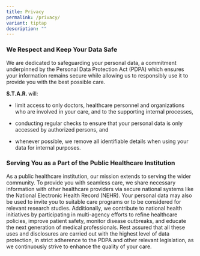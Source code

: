 ```yaml
---
title: Privacy
permalink: /privacy/
variant: tiptap
description: ""
---
```

<h3><strong>We Respect and Keep Your Data Safe</strong></h3>
<p>We are dedicated to safeguarding your personal data, a commitment underpinned
by the Personal Data Protection Act (PDPA) which ensures your information
remains secure while allowing us to responsibly use it to provide you with
the best possible care.</p>
<p><strong>S.T.A.R. </strong>will:</p>
<ul data-tight="true" class="tight">
<li>
<p>limit access to only doctors, healthcare personnel and organizations who
are involved in your care, and to the supporting internal processes,</p>
</li>
<li>
<p>conducting regular checks to ensure that your personal data is only accessed
by authorized persons, and</p>
</li>
<li>
<p>whenever possible, we remove all identifiable details when using your
data for internal purposes.</p>
</li>
</ul>
<h3><strong>Serving You as a Part of the Public Healthcare Institution</strong></h3>
<p></p>
<p>As a public healthcare institution, our mission extends to serving the
wider community. To provide you with seamless care, we share necessary
information with other healthcare providers via secure national systems
like the National Electronic Health Record (NEHR). Your personal data may
also be used to invite you to suitable care programs or to be considered
for relevant research studies. Additionally, we contribute to national
health initiatives by participating in multi-agency efforts to refine healthcare
policies, improve patient safety, monitor disease outbreaks, and educate
the next generation of medical professionals. Rest assured that all these
uses and disclosures are carried out with the highest level of data protection,
in strict adherence to the PDPA and other relevant legislation, as we continuously
strive to enhance the quality of your care.</p>
<p></p>
<p></p>